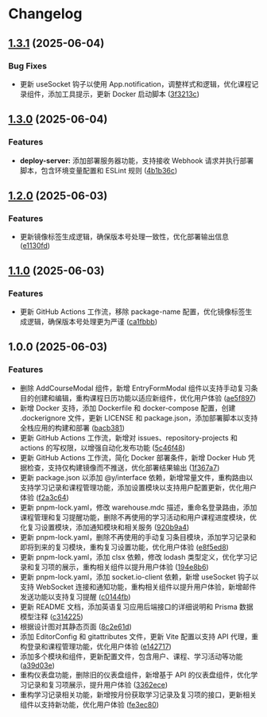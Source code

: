 # Changelog

## [1.3.1](https://github.com/English-Assistant/review/compare/v1.3.0...v1.3.1) (2025-06-04)


### Bug Fixes

* 更新 useSocket 钩子以使用 App.notification，调整样式和逻辑，优化课程记录组件，添加工具提示，更新 Docker 启动脚本 ([3f3213c](https://github.com/English-Assistant/review/commit/3f3213cbf27dc12488b3985e4071232ec4bc148d))

## [1.3.0](https://github.com/English-Assistant/review/compare/v1.2.0...v1.3.0) (2025-06-04)


### Features

* **deploy-server:** 添加部署服务器功能，支持接收 Webhook 请求并执行部署脚本，包含环境变量配置和 ESLint 规则 ([4b1b36c](https://github.com/English-Assistant/review/commit/4b1b36cedb5b30100ed90de8211072e87497c541))

## [1.2.0](https://github.com/English-Assistant/review/compare/v1.1.0...v1.2.0) (2025-06-03)


### Features

* 更新镜像标签生成逻辑，确保版本号处理一致性，优化部署输出信息 ([e1130fd](https://github.com/English-Assistant/review/commit/e1130fd848c26477f8d4633b271ade2f338aa5da))

## [1.1.0](https://github.com/English-Assistant/review/compare/v1.0.0...v1.1.0) (2025-06-03)


### Features

* 更新 GitHub Actions 工作流，移除 package-name 配置，优化镜像标签生成逻辑，确保版本号处理更为严谨 ([ca1fbbb](https://github.com/English-Assistant/review/commit/ca1fbbbce7247760db1a04cf0b8e92933c4311ff))

## 1.0.0 (2025-06-03)


### Features

* 删除 AddCourseModal 组件，新增 EntryFormModal 组件以支持手动复习条目的创建和编辑，重构课程日历功能以适应新组件，优化用户体验 ([ae5f897](https://github.com/English-Assistant/review/commit/ae5f89794d76404255cb003320c0a891255707bd))
* 新增 Docker 支持，添加 Dockerfile 和 docker-compose 配置，创建 .dockerignore 文件，更新 LICENSE 和 package.json，添加部署脚本以支持全栈应用的构建和部署 ([bacb381](https://github.com/English-Assistant/review/commit/bacb381636bb180112e8574f8c6240cf8193b7a9))
* 更新 GitHub Actions 工作流，新增对 issues、repository-projects 和 actions 的写权限，以增强自动化发布功能 ([5c46f48](https://github.com/English-Assistant/review/commit/5c46f48e6536a90476ddd4f20fc7cf97812e7d97))
* 更新 GitHub Actions 工作流，简化 Docker 部署条件，新增 Docker Hub 凭据检查，支持仅构建镜像而不推送，优化部署结果输出 ([1f367a7](https://github.com/English-Assistant/review/commit/1f367a785de8e21f09f0ccf1b11a3cf01f5fc0d3))
* 更新 package.json 以添加 @y/interface 依赖，新增常量文件，重构路由以支持学习记录和课程管理功能，添加设置模块以支持用户配置更新，优化用户体验 ([f2a3c64](https://github.com/English-Assistant/review/commit/f2a3c643915fd42f833c520ab41fd538f17b2dfd))
* 更新 pnpm-lock.yaml，修改 warehouse.mdc 描述，重命名登录路由，添加课程管理和复习提醒功能，删除不再使用的学习活动和用户课程进度模块，优化复习设置模块，添加通知模块和相关服务 ([920b9a4](https://github.com/English-Assistant/review/commit/920b9a430b7c45b49040505ffc621415c1a2cf5b))
* 更新 pnpm-lock.yaml，删除不再使用的手动复习条目模块，添加学习记录和即将到来的复习模块，重构复习设置功能，优化用户体验 ([e8f5ed8](https://github.com/English-Assistant/review/commit/e8f5ed86b040621eb9f79ed96c96d8bb1143b0ba))
* 更新 pnpm-lock.yaml，添加 clsx 依赖，修改 lodash 类型定义，优化学习记录和复习项的展示，重构相关组件以提升用户体验 ([194e8b6](https://github.com/English-Assistant/review/commit/194e8b64302c94dfb1c8858d141da6df3f00cf51))
* 更新 pnpm-lock.yaml，添加 socket.io-client 依赖，新增 useSocket 钩子以支持 WebSocket 连接和通知功能，重构相关组件以提升用户体验，新增邮件发送功能以支持复习提醒 ([c0144fb](https://github.com/English-Assistant/review/commit/c0144fb7cff9acd82ce1ec7d02ad94f1c2dc9a23))
* 更新 README 文档，添加英语复习应用后端接口的详细说明和 Prisma 数据模型注释 ([c314225](https://github.com/English-Assistant/review/commit/c314225f33b0c2bf75e8136537e6e1d435af4f0c))
* 根据设计图对其静态页面 ([8c2e61d](https://github.com/English-Assistant/review/commit/8c2e61d04f7560aa205742c2206dfcf2be0105a2))
* 添加 EditorConfig 和 gitattributes 文件，更新 Vite 配置以支持 API 代理，重构登录和课程管理功能，优化用户体验 ([e142717](https://github.com/English-Assistant/review/commit/e14271725e399a739935f96fd58fff467a209d1f))
* 添加多个模块和组件，更新配置文件，包含用户、课程、学习活动等功能 ([a39d03e](https://github.com/English-Assistant/review/commit/a39d03ef8d62b773d772f77f5459c859431be00e))
* 重构仪表盘功能，删除旧的仪表盘组件，新增基于 API 的仪表盘组件，优化学习记录和复习项展示，提升用户体验 ([3362ece](https://github.com/English-Assistant/review/commit/3362ece6d69bbfe4ed39d8f2fedcbb27cf3aca99))
* 重构学习记录相关功能，新增按月份获取学习记录及复习项的接口，更新相关组件以支持新功能，优化用户体验 ([fe3ec80](https://github.com/English-Assistant/review/commit/fe3ec80062aabc26fbd4cf74b58782eeccd47243))
